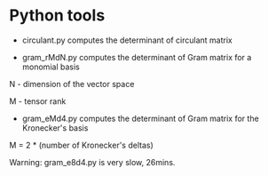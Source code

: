 # Python tools



* circulant.py computes the determinant of circulant matrix

* gram_rMdN.py computes the determinant of Gram matrix for a monomial basis

N - dimension of the vector space

M - tensor rank

* gram_eMd4.py computes the determinant of Gram matrix for the Kronecker's basis

M = 2 * (number of Kronecker's deltas)

Warning: gram_e8d4.py is very slow, 26mins.
